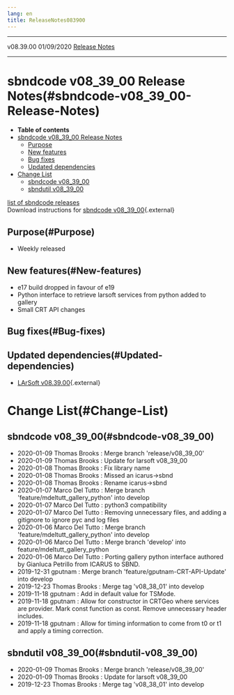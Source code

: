 ```yaml
---
lang: en
title: ReleaseNotes083900
---
```


  ----------- ------------ -- -- ------------------------------------------------------
  v08.39.00   01/09/2020         [Release Notes](ReleaseNotes083900.html)
  ----------- ------------ -- -- ------------------------------------------------------



sbndcode v08\_39\_00 Release Notes(#sbndcode-v08_39_00-Release-Notes)
======================================================================================

-   **Table of contents**
-   [sbndcode v08\_39\_00 Release
    Notes](#sbndcode-v08_39_00-Release-Notes)
    -   [Purpose](#Purpose)
    -   [New features](#New-features)
    -   [Bug fixes](#Bug-fixes)
    -   [Updated dependencies](#Updated-dependencies)
-   [Change List](#Change-List)
    -   [sbndcode v08\_39\_00](#sbndcode-v08_39_00)
    -   [sbndutil v08\_39\_00](#sbndutil-v08_39_00)

[list of sbndcode
releases](List_of_SBND_code_releases.html)\
Download instructions for [sbndcode
v08\_39\_00](http://scisoft.fnal.gov/scisoft/bundles/sbnd/v08_39_00/sbndcode-v08_39_00.html){.external}



Purpose(#Purpose)
----------------------------------

-   Weekly released



New features(#New-features)
--------------------------------------------

-   e17 build dropped in favour of e19
-   Python interface to retrieve larsoft services from python added to
    gallery
-   Small CRT API changes



Bug fixes(#Bug-fixes)
--------------------------------------



Updated dependencies(#Updated-dependencies)
------------------------------------------------------------

-   [LArSoft
    v08.39.00](https://cdcvs.fnal.gov/redmine/projects/larsoft/wiki/ReleaseNotes083900){.external}



Change List(#Change-List)
==========================================



sbndcode v08\_39\_00(#sbndcode-v08_39_00)
----------------------------------------------------------

-   2020-01-09 Thomas Brooks : Merge branch \'release/v08\_39\_00\'
-   2020-01-09 Thomas Brooks : Update for larsoft v08\_39\_00
-   2020-01-08 Thomas Brooks : Fix library name
-   2020-01-08 Thomas Brooks : Missed an icarus-\>sbnd
-   2020-01-08 Thomas Brooks : Rename icarus-\>sbnd
-   2020-01-07 Marco Del Tutto : Merge branch
    \'feature/mdeltutt\_gallery\_python\' into develop
-   2020-01-07 Marco Del Tutto : python3 compatibility
-   2020-01-07 Marco Del Tutto : Removing unnecessary files, and adding
    a gitignore to ignore pyc and log files
-   2020-01-06 Marco Del Tutto : Merge branch
    \'feature/mdeltutt\_gallery\_python\' into develop
-   2020-01-06 Marco Del Tutto : Merge branch \'develop\' into
    feature/mdeltutt\_gallery\_python
-   2020-01-06 Marco Del Tutto : Porting gallery python interface
    authored by Gianluca Petrillo from ICARUS to SBND.
-   2019-12-31 gputnam : Merge branch \'feature/gputnam-CRT-API-Update\'
    into develop
-   2019-12-23 Thomas Brooks : Merge tag \'v08\_38\_01\' into develop
-   2019-11-18 gputnam : Add in default value for TSMode.
-   2019-11-18 gputnam : Allow for constructor in CRTGeo where services
    are provider. Mark const function as const. Remove unnecessary
    header includes.
-   2019-11-18 gputnam : Allow for timing information to come from t0 or
    t1 and apply a timing correction.



sbndutil v08\_39\_00(#sbndutil-v08_39_00)
----------------------------------------------------------

-   2020-01-09 Thomas Brooks : Merge branch \'release/v08\_39\_00\'
-   2020-01-09 Thomas Brooks : Update for larsoft v08\_39\_00
-   2019-12-23 Thomas Brooks : Merge tag \'v08\_38\_01\' into develop
